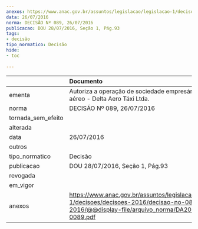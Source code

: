 ```yaml
---
anexos: https://www.anac.gov.br/assuntos/legislacao/legislacao-1/decisoes/decisoes-2016/decisao-no-089-26-07-2016/@@display-file/arquivo_norma/DA2016-0089.pdf
data: 26/07/2016
norma: DECISÃO Nº 089, 26/07/2016
publicacao: DOU 28/07/2016, Seção 1, Pág.93
tags:
- decisão
tipo_normatico: Decisão
hide: 
- toc 
 
---
```


|                    | Documento                                                                                                                                              |
|:-------------------|:-------------------------------------------------------------------------------------------------------------------------------------------------------|
| ementa             | Autoriza a operação de sociedade empresária de táxi aéreo - Delta Aero Táxi Ltda.                                                                      |
| norma              | DECISÃO Nº 089, 26/07/2016                                                                                                                             |
| tornada_sem_efeito |                                                                                                                                                        |
| alterada           |                                                                                                                                                        |
| data               | 26/07/2016                                                                                                                                             |
| outros             |                                                                                                                                                        |
| tipo_normatico     | Decisão                                                                                                                                                |
| publicacao         | DOU 28/07/2016, Seção 1, Pág.93                                                                                                                        |
| revogada           |                                                                                                                                                        |
| em_vigor           |                                                                                                                                                        |
| anexos             | https://www.anac.gov.br/assuntos/legislacao/legislacao-1/decisoes/decisoes-2016/decisao-no-089-26-07-2016/@@display-file/arquivo_norma/DA2016-0089.pdf |